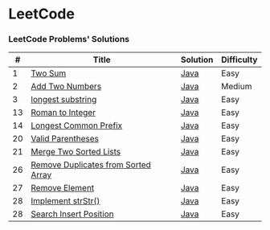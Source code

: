 LeetCode
========
### LeetCode Problems' Solutions
| # | Title | Solution | Difficulty |
|---| ----- | -------- | ---------- |
|1| [Two Sum](https://leetcode.com/problems/two-sum/description/) | [Java](./algorithms/TwoSum/) | Easy |
|2| [Add Two Numbers](https://leetcode-cn.com/problems/add-two-numbers/description/) | [Java](./algorithms/AddTwoNum/AddTwoNum.java) | Medium |
|3| [longest substring](https://leetcode-cn.com/problems/longest-substring-without-repeating-characters/description/) | [Java](./algorithms/LongestSubstring/) | Easy |
|13| [Roman to Integer](https://leetcode-cn.com/problems/roman-to-integer/description/) | [Java](./algorithms/RomanToInteger/RomanToInteger.java) | Easy |
|14| [Longest Common Prefix ](https://leetcode-cn.com/problems/longest-common-prefix/description/) | [Java](./algorithms/LongestCommonPrefix/LongestCommonPrefix.java) | Easy |
|20| [Valid Parentheses ](https://leetcode-cn.com/problems/valid-parentheses/description/) | [Java](./algorithms/ValidParentheses/ValidParentheses.java) | Easy |
|21| [Merge Two Sorted Lists ](https://leetcode-cn.com/problems/merge-two-sorted-lists/description/) | [Java](./algorithms/MergeTwoSortedLists/MergeTwoSortedLists.java) | Easy |
|26| [Remove Duplicates from Sorted Array ](https://leetcode-cn.com/problems/remove-duplicates-from-sorted-array/description/) | [Java](./algorithms/RemoveDuplicatesFromSortedArray/RemoveDuplicatesFromSortedArray.java) | Easy |
|27| [Remove Element ](https://leetcode-cn.com/problems/remove-element/description/) | [Java](./algorithms/RemoveElement/) | Easy |
|28| [Implement strStr() ](https://leetcode-cn.com/problems/implement-strstr/description/) | [Java](./algorithms/ImplementStrStr()/ImplementStrStr().java) | Easy |
|28| [Search Insert Position ](https://leetcode-cn.com/problems/search-insert-position/description/) | [Java](./algorithms/SearchInsertPosition/SearchInsertPosition.java) | Easy |
